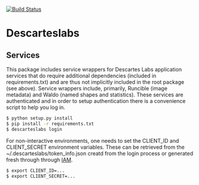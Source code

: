 [![Build Status](https://travis-ci.com/descarteslabs/descarteslabs-python.svg?token=YipS7DfawkkDrdWcjV5k&branch=master)](https://travis-ci.com/descarteslabs/descarteslabs-python)

Descarteslabs
=============

Services
--------

This package includes service wrappers for Descartes Labs application services that 
do require additional dependencies (included in requirements.txt) and are thus not 
implicitly included in the root package (see above). Service wrappers include, 
primarily, Runcible (image metadata) and Waldo (named shapes and statistics). 
These services are authenticated and in order to setup authentication there is a 
convenience script to help you log in.

```bash
$ python setup.py install
$ pip install -r requirements.txt
$ descarteslabs login
```

For non-interactive environments, one needs to set the CLIENT_ID and CLIENT_SECRET 
environment variables. These can be retrieved from the ~/.descarteslabs/token_info.json
creatd from the login process or generated fresh through through [IAM](https://iam.descarteslabs.com).

```bash
$ export CLIENT_ID=...
$ export CLIENT_SECRET=...
```
